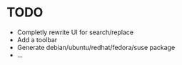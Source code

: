 # TODO

* Completly rewrite UI for search/replace
* Add a toolbar
* Generate debian/ubuntu/redhat/fedora/suse package
* ...

